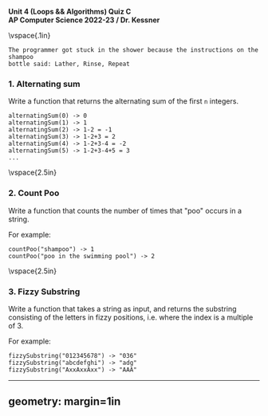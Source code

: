 __Unit 4 (Loops && Algorithms) Quiz C__  
__AP Computer Science 2022-23 / Dr. Kessner__  

\vspace{.1in}

```
The programmer got stuck in the shower because the instructions on the shampoo
bottle said: Lather, Rinse, Repeat
```

### 1.  Alternating sum

Write a function that returns the alternating sum of the first `n` integers.

```
alternatingSum(0) -> 0
alternatingSum(1) -> 1
alternatingSum(2) -> 1-2 = -1
alternatingSum(3) -> 1-2+3 = 2
alternatingSum(4) -> 1-2+3-4 = -2
alternatingSum(5) -> 1-2+3-4+5 = 3
...
```

\vspace{2.5in}


### 2. Count Poo

Write a function that counts the number of times that "poo" occurs in a string.

For example:
```
countPoo("shampoo") -> 1
countPoo("poo in the swimming pool") -> 2
```


\vspace{2.5in}


### 3. Fizzy Substring

Write a function that takes a string as input, and returns the substring consisting
of the letters in fizzy positions, i.e. where the index is a multiple of 3.

For example:
```
fizzySubstring("012345678") -> "036"
fizzySubstring("abcdefghi") -> "adg"
fizzySubstring("AxxAxxAxx") -> "AAA"
```


---
geometry: margin=1in
---


